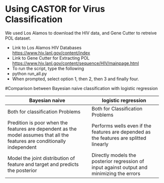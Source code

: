 # Using CASTOR for Virus Classification
We used Los Alamos to download the HIV data, and Gene Cutter to retreive POL dataset.
* Link to Los Alamos HIV Databases https://www.hiv.lanl.gov/content/index
* Link to Gene Cutter for Extracting POL https://www.hiv.lanl.gov/content/sequence/HIV/mainpage.html
* To run the script, type the following
* python run_all.py
* When prompted, select option 1, then 2, then 3 and finally four.

#Comparison between Bayesian naive classification with logistic regression

|	Bayesian naive|logistic regression|	
|--------------|---------------|
|Both for classification Problems| Both for Classification Problems |
|Predition is poor when the features are dependent as the model assumes that all the features are conditionally independent |Performs wells even if the features are depended as the features are splitted linearly|
|Model the joint distribution of feature and target and predicts the posterior | Directly models the posterior regression of input against output and minimizing the errors|
